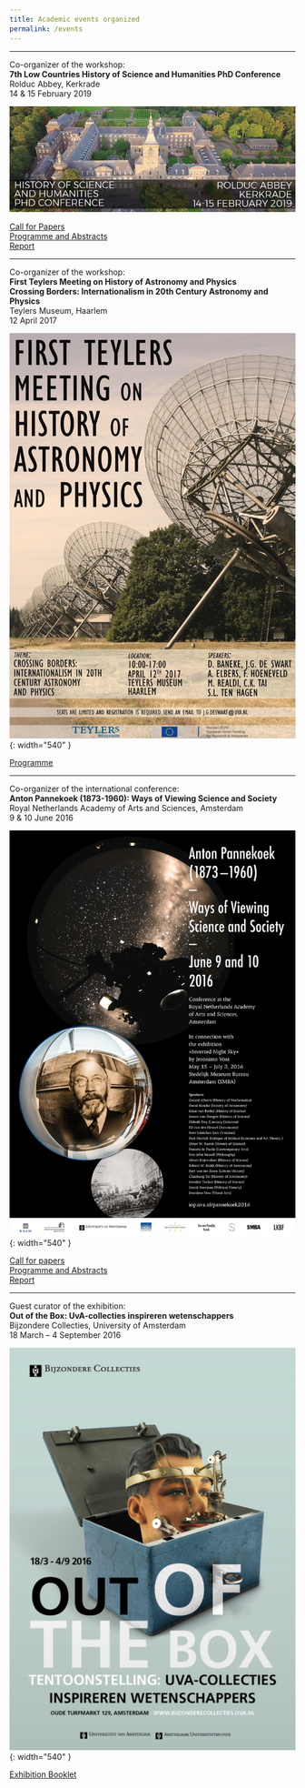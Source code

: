 ```yaml
---
title: Academic events organized
permalink: /events
---
```

----
Co-organizer of the workshop:  
**7th Low Countries History of Science and Humanities PhD Conference**  
Rolduc Abbey, Kerkrade  
14 & 15 February 2019

![Banner for the History of Science PhD Conference](images/Banner-Rolduc-2019.jpg)

[Call for Papers](files/CfP-rolduc2019.pdf)  
[Programme and Abstracts](files/Rolduc-19-Programme-booklet.pdf)  
[Report](https://www.shellsandpebbles.com/2019/04/23/history-of-science-and-humanities-phd-conference-2019-a-thematic-report/)

---

Co-organizer of the workshop:  
**First Teylers Meeting on History of Astronomy and Physics  
Crossing Borders: Internationalism in 20th Century Astronomy and Physics**  
Teylers Museum, Haarlem  
12 April 2017

![Poster for the Teylers Meeting](images/TeylersMeetingPoster2_1080.jpg){: width="540" }

[Programme](files/TeylersMeetingAnnouncement.pdf)

---

Co-organizer of the international conference:  
**Anton Pannekoek (1873-1960): Ways of Viewing Science and Society**  
Royal Netherlands Academy of Arts and Sciences, Amsterdam  
9 & 10 June 2016

![Poster Pannekoek2016](images/pannekoek2016.png){: width="540" }

[Call for papers](files/CfP-Pannekoek2016-final.pdf)  
[Programme and Abstracts](files/Programme-pannekoek2016.pdf)  
[Report](https://www.dwc.knaw.nl/verslag-congres-anton-pannekoek-1873-1960-ways-of-viewing-science-and-society-amsterdam-9-10-juni-2016/)

---

Guest curator of the exhibition:  
**Out of the Box: UvA-collecties inspireren wetenschappers**  
Bijzondere Collecties, University of Amsterdam  
18 March – 4 September 2016

![Out of the Box announcement poster](images/out-of-the-box.png){: width="540" }

[Exhibition Booklet](https://issuu.com/bijzonderecollectiesuva/docs/out_of_the_box)